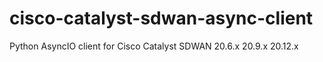 # cisco-catalyst-sdwan-async-client
Python AsyncIO client for Cisco Catalyst SDWAN 20.6.x 20.9.x 20.12.x
